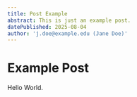 ```yaml
---
title: Post Example
abstract: This is just an example post.
datePublished: 2025-08-04
author: 'j.doe@example.edu (Jane Doe)'
---
```


# Example Post

Hello World.

